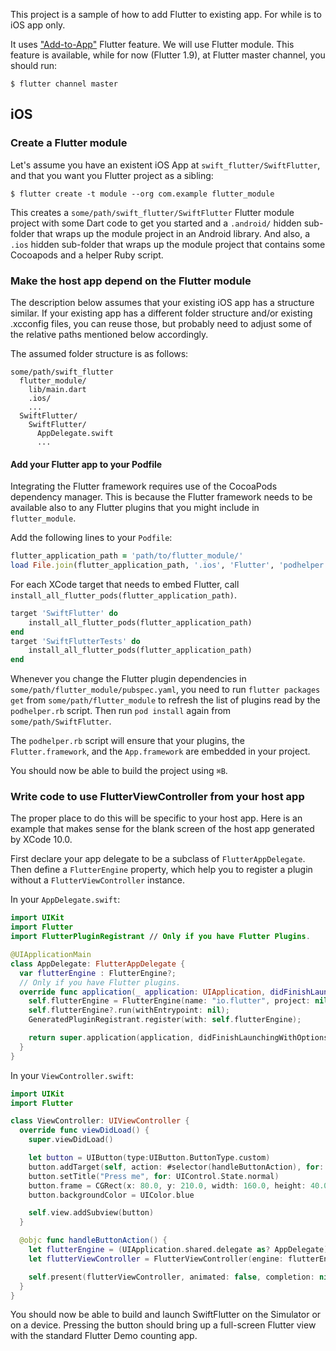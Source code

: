 This project is a sample of how to add Flutter to existing app. For while is to iOS app only.

It uses ["Add-to-App"](https://github.com/flutter/flutter/wiki/Add-Flutter-to-existing-apps) Flutter feature. We will use Flutter module. This feature is available, while for now (Flutter 1.9), at Flutter master channel, you should run:

```
$ flutter channel master
```

## iOS
### Create a Flutter module

Let's assume you have an existent iOS App at `swift_flutter/SwiftFlutter`, and that you want you Flutter project as a sibling:

```
$ flutter create -t module --org com.example flutter_module
```

This creates a `some/path/swift_flutter/SwiftFlutter` Flutter module project with some Dart code to get you started and a `.android/` hidden sub-folder that wraps up the module project in an Android library. And also, a `.ios` hidden sub-folder that wraps up the module project that contains some Cocoapods and a helper Ruby script.

### Make the host app depend on the Flutter module

The description below assumes that your existing iOS app has a structure similar. If your existing app has a different folder structure and/or existing .xcconfig files, you can reuse those, but probably need to adjust some of the relative paths mentioned below accordingly.

The assumed folder structure is as follows:

```
some/path/swift_flutter
  flutter_module/
    lib/main.dart
    .ios/
    ...
  SwiftFlutter/
    SwiftFlutter/
      AppDelegate.swift
      ...
```

#### Add your Flutter app to your Podfile

Integrating the Flutter framework requires use of the CocoaPods dependency manager. This is because the Flutter framework needs to be available also to any Flutter plugins that you might include in `flutter_module`.

Add the following lines to your `Podfile`:

```ruby
flutter_application_path = 'path/to/flutter_module/'
load File.join(flutter_application_path, '.ios', 'Flutter', 'podhelper.rb')
```

For each XCode target that needs to embed Flutter, call `install_all_flutter_pods(flutter_application_path)`.

```ruby
target 'SwiftFlutter' do
    install_all_flutter_pods(flutter_application_path)
end
target 'SwiftFlutterTests' do
    install_all_flutter_pods(flutter_application_path)
end
```

Whenever you change the Flutter plugin dependencies in `some/path/flutter_module/pubspec.yaml`, you need to run `flutter packages get` from `some/path/flutter_module` to refresh the list of plugins read by the `podhelper.rb` script. Then run `pod install` again from `some/path/SwiftFlutter`.

The `podhelper.rb` script will ensure that your plugins, the `Flutter.framework`, and the `App.framework` are embedded in your project.

You should now be able to build the project using `⌘B`.

### Write code to use FlutterViewController from your host app

The proper place to do this will be specific to your host app. Here is an example that makes sense for the blank screen of the host app generated by XCode 10.0.

First declare your app delegate to be a subclass of `FlutterAppDelegate`. Then define a `FlutterEngine` property, which help you to register a plugin without a `FlutterViewController` instance.

In your `AppDelegate.swift`:

```swift
import UIKit
import Flutter
import FlutterPluginRegistrant // Only if you have Flutter Plugins.

@UIApplicationMain
class AppDelegate: FlutterAppDelegate {
  var flutterEngine : FlutterEngine?;
  // Only if you have Flutter plugins.
  override func application(_ application: UIApplication, didFinishLaunchingWithOptions launchOptions: [UIApplication.LaunchOptionsKey: Any]?) -> Bool {
    self.flutterEngine = FlutterEngine(name: "io.flutter", project: nil);
    self.flutterEngine?.run(withEntrypoint: nil);
    GeneratedPluginRegistrant.register(with: self.flutterEngine);

    return super.application(application, didFinishLaunchingWithOptions: launchOptions);
  }
}
```

In your `ViewController.swift`:

```swift
import UIKit
import Flutter

class ViewController: UIViewController {
  override func viewDidLoad() {
    super.viewDidLoad()

    let button = UIButton(type:UIButton.ButtonType.custom)
    button.addTarget(self, action: #selector(handleButtonAction), for: .touchUpInside)
    button.setTitle("Press me", for: UIControl.State.normal)
    button.frame = CGRect(x: 80.0, y: 210.0, width: 160.0, height: 40.0)
    button.backgroundColor = UIColor.blue

    self.view.addSubview(button)
  }

  @objc func handleButtonAction() {
    let flutterEngine = (UIApplication.shared.delegate as? AppDelegate)?.flutterEngine;
    let flutterViewController = FlutterViewController(engine: flutterEngine, nibName: nil, bundle: nil)!;

    self.present(flutterViewController, animated: false, completion: nil)
  }
}
```

You should now be able to build and launch SwiftFlutter on the Simulator or on a device. Pressing the button should bring up a full-screen Flutter view with the standard Flutter Demo counting app.